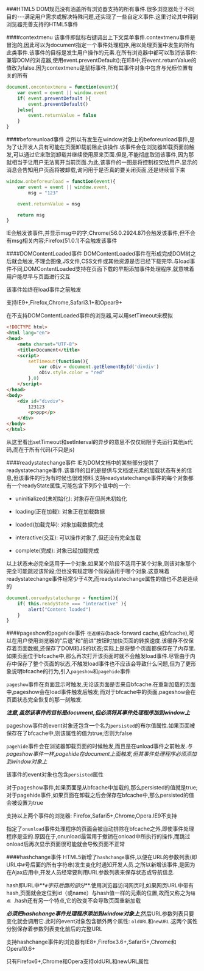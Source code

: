 ###HTML5
DOM规范没有涵盖所有浏览器支持的所有事件.很多浏览器处于不同目的---满足用户需求或解决特殊问题,还实现了一些自定义事件.这里讨论其中得到浏览器完善支持的HTML5事件

####contextmenu
该事件即鼠标右键调出上下文菜单事件.contextmenu事件是冒泡的,因此可以为document指定一个事件处理程序,用以处理页面中发生的所有此类事件.该事件的目标是发生用户操作的元素.在所有浏览器中都可以取消该事件: 兼容DOM的浏览器,使用event.preventDefault();在IE8中,将event.returnValue的值改为false.因为contextmenu是鼠标事件,所有其事件对象中包含与光标位置有关的所有

```javascript
document.oncontextmenu = function(event){
    var event = event || window.event
    if( event.preventDefault ){
        event.preventDefault()
    }else{
        event.returnValue = false
    }
}
```

####beforeunload事件
之所以有发生在window对象上的beforeunload事件,是为了让开发人员有可能在页面卸载前阻止该操作.该事件会在浏览器卸载页面前触发,可以通过它来取消卸载并继续使用原来页面.但是,不能彻底取消该事件,因为那就相当于让用户无法离开当前页面.为此,该事件的一图是将控制权交给用户.显示的消息会告知用户页面将被卸载,询问用于是否真的要关闭页面,还是继续留下来

```javascript
window.onbeforeunload = function(event){
    var event = event || window.event,
        msg = "123"

    event.returnValue = msg

    return msg
}
```

IE会触发该事件,并显示msg中的字;Chrome(56.0.2924.87)会触发该事件,但不会有msg相关内容;Firefox(51.0.1)不会触发该事件

####DOMContentLoaded事件
DOMContentLoaded事件在形成完成DOM树之后就会触发,不理会图像,JS文件,CSS文件或其他资源是否已经下载完毕.与load事件不同,DOMContentLoaded支持在页面下载的早期添加事件处理程序,就意味着用户能尽早与页面进行交互

该事件始终在load事件之前触发

支持IE9+,Firefox,Chrome,Safari3.1+和Opear9+

在不支持DOMContentLoaded事件的浏览器,可以用setTimeout来模拟

```html
<!DOCTYPE html>
<html lang="en">
<head>
    <meta charset="UTF-8">
    <title>Document</title>
    <script>
        setTimeout(function(){
            var oDiv = document.getElementById('divdiv')
            oDiv.style.color = "red"
        },0)
    </script>
</head>
<body>
    <div id="divdiv">
        123123
        <p>ppp</p>
    </div>
</body>
</html>
```

从这里看出setTimeout和setInterval的异步的意思不仅仅局限于先运行其他js代码,而在于所有代码(不只是js)

####readystatechange事件
IE为DOM文档中的某些部分提供了readystatechange事件.该事件的目的是提供与文档或元素的加载状态有关的信息,但该事件的行为有时候也很难预料.支持readystatechange事件的每个对象都有一个readyState属性,可能包含下列5个值中的一个:

- uninitialized(未初始化): 对象存在但尚未初始化

- loading(正在加载): 对象正在加载数据

- loaded(加载完毕): 对象加载数据完成

- interactive(交互): 可以操作对象了,但还没有完全加载

- complete(完成): 对象已经加载完成

以上状态未必完全适用于一个对象.如果某个阶段不适用于某个对象,则该对象那个完全可能跳过该阶段;但也没有规定哪个阶段适用于哪个对象.这意味着readystatechange事件经常少于4次,而readystatechange属性的值也不总是连续的

```javascript
document.onreadystatechange = function(){
    if( this.readyState === "interactive" ){
        alert("Content loaded")
    }
}
```

####pageshow和pagehide事件
`往返缓存`(back-forward cache,或bfcache),可以在用户使用浏览器的"后退"和"前进"按钮时加快页面的转换速度.该缓存不仅保存着页面数据,还保存了DOM和JS的状态;实际上是将整个页面都保存在了内存里.如果页面位于bfcache中,那么再次打开该页面时就不会触发load事件.尽管由于内存中保存了整个页面的状态,不触发load事件也不应该会导致什么问题,但为了更形象说明bfcache的行为,引入`pageshow`和`pagehide`事件

`pageshow`事件在页面显示时触发,无论该页面是否来自bfcache.在重新加载的页面中,pageshow会在load事件触发后触发;而对于bfcache中的页面,pageshow会在页面状态完全恢复的那一刻触发.

**_注意,虽然该事件的目标是document,但必须将其事件处理程序加到window上_**

pageshow事件的event对象还包含一个名为`persisted`的布尔值属性.如果页面被保存在了bfcache中,则该属性的值为true;否则为false

`pagehide`事件会在浏览器卸载页面的时候触发,而且是在unload事件之前触发.*与pageshow事件一样,pagehide在document上面触发,但其事件处理程序必须添加到window对象上*

该事件的event对象也包含`persisted`属性

对于pageshow事件,如果页面是从bfcache中加载的,那么persisted的值就是true;对于pagehide事件,如果页面在卸载之后会保存在bfcache中,那么persisted的值会被设置为true

支持以上两个事件的浏览器: Firefox,Safari5+,Chrome,Opera.IE9不支持

指定了`onunload`事件处理程序的页面会被自动排除在bfcache之外,即使事件处理程序是空的.原因在于,onunload最常用于撤销在onload中所执行的操作,而跳过onload后再次显示页面很可能就会导致页面不正常

####hashchange事件
HTML5新增了`hashchange`事件,以便在URL的参数列表(即URL中`#`号后面的所有字符串)发生变化时通知开发人员.之所以新增该事件,是因为在Ajax应用中,开发人员经常要利用URL参数列表来保存状态或导航信息.

hash即URL中**_`#`字符后面的部分_**.使用浏览器访问网页时,如果网页URL中带有hash,页面就会定位到id（或name）与hash值一样的元素的位置,故而又称之为`锚点 `.hash还有另一个特点,它的改变不会导致页面重新加载

**_必须把hashchange事件处理程序添加到window对象上_**,然后URL参数列表只要变化就会调用它.此时的event对象包含额外两个属性: `oldURL`和`newURL`.这两个属性分别保存着参数列表变化前后的完整URL

支持hashchange事件的浏览器有IE8+,Firefox3.6+,Safari5+,Chrome和Opera10.6+

只有Firefox6+,Chrome和Opera支持oldURL和newURL属性


